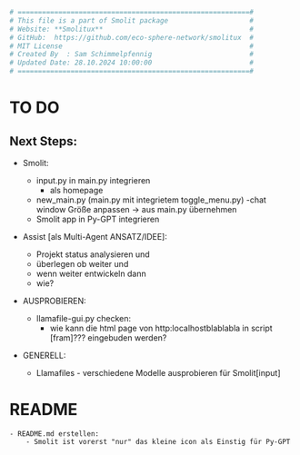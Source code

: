 ```python
# =========================================================#
# This file is a part of Smolit package                    #
# Website: **Smolitux**                                    #
# GitHub:  https://github.com/eco-sphere-network/smolitux  #
# MIT License                                              #
# Created By  : Sam Schimmelpfennig                        #
# Updated Date: 28.10.2024 10:00:00                        #
# =========================================================#
```

# ################################################################################

# TO DO
## Next Steps:
- Smolit:
    - input.py in main.py integrieren
        - als homepage
    - new_main.py (main.py mit integrietem toggle_menu.py) 
        -chat window Größe anpassen -> aus main.py übernehmen
    - Smolit app in Py-GPT integrieren
 
- Assist [als Multi-Agent ANSATZ/IDEE]:
    - Projekt status analysieren und 
    - überlegen ob weiter und
    - wenn weiter entwickeln dann
    - wie?

- AUSPROBIEREN:
    - llamafile-gui.py checken:
        - wie kann die html page von http:localhostblablabla in script [fram]??? eingebuden werden?

- GENERELL:
    - Llamafiles - verschiedene Modelle ausprobieren für Smolit[input] 

# ################################################################################

# README

    - README.md erstellen:
        - Smolit ist vorerst "nur" das kleine icon als Einstig für Py-GPT
